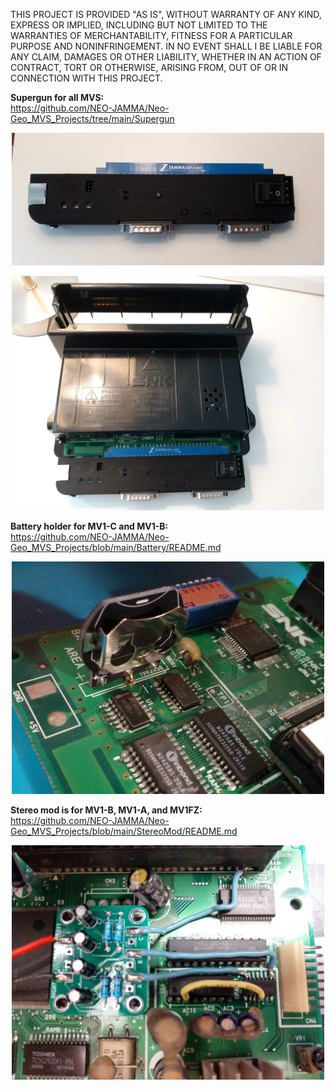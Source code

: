 THIS PROJECT IS PROVIDED "AS IS", WITHOUT WARRANTY OF ANY KIND, EXPRESS OR IMPLIED, INCLUDING BUT NOT LIMITED TO THE WARRANTIES OF MERCHANTABILITY, FITNESS FOR A PARTICULAR PURPOSE AND NONINFRINGEMENT. IN NO EVENT SHALL I BE LIABLE FOR ANY CLAIM, DAMAGES OR OTHER LIABILITY, WHETHER IN AN ACTION OF CONTRACT, TORT OR OTHERWISE, ARISING FROM, OUT OF OR IN CONNECTION WITH THIS PROJECT.

<b>Supergun for all MVS:</b><br>
https://github.com/NEO-JAMMA/Neo-Geo_MVS_Projects/tree/main/Supergun
<p align="center">
  <img  src="Supergun/Pictures/Assemble.jpg" width="500" />
</p>
<p align="center">
  <img  src="Supergun/Pictures/MV1-C.jpg" width="500" />
</p>

<b>Battery holder for MV1-C and MV1-B:</b><br>
https://github.com/NEO-JAMMA/Neo-Geo_MVS_Projects/blob/main/Battery/README.md
<p align="center">
  <img  src="Battery/Pictures/Solder_Vertical.jpg" width="500" />
</p>

<b>Stereo mod is for MV1-B, MV1-A, and MV1FZ:</b><br>
https://github.com/NEO-JAMMA/Neo-Geo_MVS_Projects/blob/main/StereoMod/README.md
<p align="center">
  <img  src="StereoMod/Pictures/MV1-B.jpg" width="500" />
</p>

